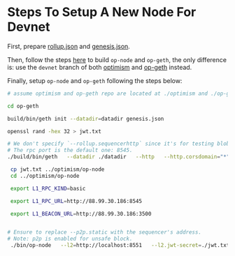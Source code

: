 
# Steps To Setup A New Node For Devnet

First, prepare [rollup.json](./assets/devnet_rollup.json) and [genesis.json](./assets/devnet_genesis.json).

Then, follow the steps [here](https://docs.optimism.io/builders/chain-operators/tutorials/create-l2-rollup) to build `op-node` and `op-geth`, the only difference is: use the `devnet` branch of both [optimism](https://github.com/ethstorage/optimism/tree/devnet) and [op-geth](https://github.com/ethstorage/op-geth/tree/devnet) instead.

Finally, setup `op-node` and `op-geth` following the steps below:

```bash
# assume optimism and op-geth repo are located at ./optimism and ./op-geth

cd op-geth

build/bin/geth init --datadir=datadir genesis.json

openssl rand -hex 32 > jwt.txt

# We don't specify `--rollup.sequencerhttp` since it's for testing blob archiver only.
# The rpc port is the default one: 8545.
./build/bin/geth   --datadir ./datadir   --http   --http.corsdomain="*"   --http.vhosts="*"   --http.addr=0.0.0.0   --http.api=web3,debug,eth,txpool,net,engine   --ws   --ws.addr=0.0.0.0   --ws.port=8546   --ws.origins="*"   --ws.api=debug,eth,txpool,net,engine   --syncmode=full   --gcmode=archive   --nodiscover   --maxpeers=0   --networkid=42069   --authrpc.vhosts="*"   --authrpc.addr=0.0.0.0   --authrpc.port=8551   --authrpc.jwtsecret=./jwt.txt   --rollup.disabletxpoolgossip=true --enablel2blob

 cp jwt.txt ../optimism/op-node 
 cd ../optimism/op-node

 export L1_RPC_KIND=basic

 export L1_RPC_URL=http://88.99.30.186:8545

 export L1_BEACON_URL=http://88.99.30.186:3500


# Ensure to replace --p2p.static with the sequencer's address.
# Note: p2p is enabled for unsafe block.
 ./bin/op-node   --l2=http://localhost:8551   --l2.jwt-secret=./jwt.txt   --verifier.l1-confs=4   --rollup.config=./rollup.json   --rpc.addr=0.0.0.0   --rpc.port=8547   --p2p.static=/ip4/142.132.154.16/tcp/9003/p2p/16Uiu2HAmQJw155SKAPfzWoSahmFtvshdd8EKWGTJzZ51BLchZgGv --p2p.listen.ip=0.0.0.0 --p2p.listen.tcp=9003 --p2p.listen.udp=9003  --p2p.no-discovery --p2p.sync.onlyreqtostatic --rpc.enable-admin   --l1=$L1_RPC_URL   --l1.rpckind=$L1_RPC_KIND --l1.beacon=$L1_BEACON_URL --l1.beacon-archiver=http://65.108.236.27:9645

```